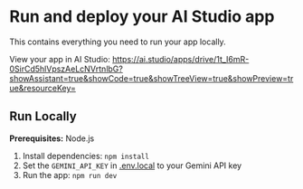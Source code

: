 # Run and deploy your AI Studio app

This contains everything you need to run your app locally.

View your app in AI Studio: https://ai.studio/apps/drive/1t_I6mR-0SirCd5hlVpszAeLcNVrtnlbG?showAssistant=true&showCode=true&showTreeView=true&showPreview=true&resourceKey=

## Run Locally

**Prerequisites:**  Node.js


1. Install dependencies:
   `npm install`
2. Set the `GEMINI_API_KEY` in [.env.local](.env.local) to your Gemini API key
3. Run the app:
   `npm run dev`
